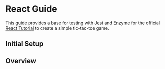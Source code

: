 # React Guide

This guide provides a base for testing with [Jest](https://jestjs.io/) and [Enzyme](http://airbnb.io/enzyme/) for the official [React Tutorial](https://reactjs.org/tutorial/tutorial.html) to create a simple tic-tac-toe game.

## Initial Setup

## Overview
